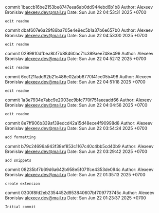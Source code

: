 commit 1baccb16be2153be8747eea6ab0dd944ebd6b1b8
Author: Alexeev Bronislav <alexeev.dev@mail.ru>
Date:   Sun Jun 22 04:53:31 2025 +0700

    edit readme

commit dbaf607e6a29f86ba705e4e9ec5b1a37b6e657b0
Author: Alexeev Bronislav <alexeev.dev@mail.ru>
Date:   Sun Jun 22 04:53:00 2025 +0700

    edit readme

commit 0299810dfbea8bf7b88460ac71c389aee748e499
Author: Alexeev Bronislav <alexeev.dev@mail.ru>
Date:   Sun Jun 22 04:52:12 2025 +0700

    edit readme

commit 6cc121fadd92b21c486e02abb8770f41ce05b498
Author: Alexeev Bronislav <alexeev.dev@mail.ru>
Date:   Sun Jun 22 04:51:18 2025 +0700

    edit readme

commit 1a3e7934e7abc9e2003ec9bfc770f751aeeadd66
Author: Alexeev Bronislav <alexeev.dev@mail.ru>
Date:   Sun Jun 22 04:04:58 2025 +0700

    edit readme

commit 8e7ff906b339af39edcd42a15d48ece4f90998d8
Author: Alexeev Bronislav <alexeev.dev@mail.ru>
Date:   Sun Jun 22 03:54:24 2025 +0700

    add formatting

commit b79c24696a943f38ef853c1167c40c4bb5cd40b9
Author: Alexeev Bronislav <alexeev.dev@mail.ru>
Date:   Sun Jun 22 03:29:42 2025 +0700

    add snippets

commit 08235bf7b69d6a642b958e5f071fce4353de094c
Author: Alexeev Bronislav <alexeev.dev@mail.ru>
Date:   Sun Jun 22 01:35:13 2025 +0700

    create extension

commit 0300f8fd2eb2354452d953840607bf709773745c
Author: Alexeev Bronislav <alexeev.dev@mail.ru>
Date:   Sun Jun 22 01:23:37 2025 +0700

    Initial commit
